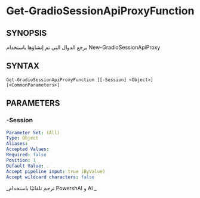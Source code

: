 ﻿---
external help file: powershai-help.xml
schema: 2.0.0
powershai: true
---

# Get-GradioSessionApiProxyFunction

## SYNOPSIS <!--!= @#Synop !-->
يرجع الدوال التي تم إنشاؤها باستخدام New-GradioSessionApiProxy

## SYNTAX <!--!= @#Syntax !-->

```
Get-GradioSessionApiProxyFunction [[-Session] <Object>] [<CommonParameters>]
```

## PARAMETERS <!--!= @#Params !-->

### -Session

```yml
Parameter Set: (All)
Type: Object
Aliases: 
Accepted Values: 
Required: false
Position: 1
Default Value: .
Accept pipeline input: true (ByValue)
Accept wildcard characters: false
```




<!--PowershaiAiDocBlockStart-->
_ترجم تلقائيًا باستخدام PowershAI و AI 
_
<!--PowershaiAiDocBlockEnd-->
